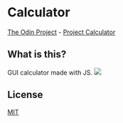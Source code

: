 # Calculator
[The Odin Project](https://www.theodinproject.com/home) - [Project Calculator](https://www.theodinproject.com/courses/web-development-101/lessons/calculator)

## What is this?
GUI calculator made with JS.
![](media/test.gif)

## License
[MIT](https://mit-license.org/)
